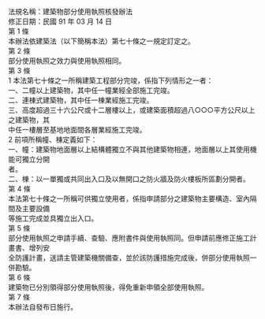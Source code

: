 法規名稱：建築物部分使用執照核發辦法  
修正日期：民國 91 年 03 月 14 日  
第 1 條  
本辦法依建築法（以下簡稱本法）第七十條之一規定訂定之。  
第 2 條  
部分使用執照之效力與使用執照相同。  
第 3 條  
1 本法第七十條之一所稱建築工程部分完竣，係指下列情形之一者：  
一、二幢以上建築物，其中任一幢業經全部施工完竣。  
二、連棟式建築物，其中任一棟業經施工完竣。  
三、高度超過三十六公尺或十二層樓以上，或建築面積超過八○○○平方公尺以上之建築物，其  
中任一樓層至基地地面間各層業經施工完竣。  
2 前項所稱幢、棟定義如下：  
一、幢：建築物地面層以上結構體獨立不與其他建築物相連，地面層以上其使用機能可獨立分開  
者。  
二、棟：以一單獨或共同出入口及以無開口之防火牆及防火樓板所區劃分開者。  
第 4 條  
本法第七十條之一所稱可供獨立使用者，係指申請部分之建築物主要構造、室內隔間及主要設備  
等施工完成並具獨立出入口。  
第 5 條  
部分使用執照之申請手續、查驗、應附書件與使用執照同。但申請前應修正施工計畫書、增列安  
全防護計畫，送請主管建築機關備查，並於該防護措施完成後，併部分使用執照一併勘驗。  
第 6 條  
建築物已分別領得部分使用執照後，得免重新申領全部使用執照。  
第 7 條  
本辦法自發布日施行。  


